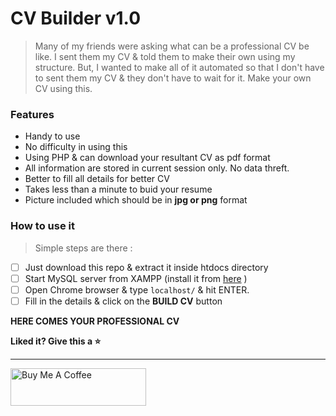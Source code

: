 # CV Builder v1.0

> Many of my friends were asking what can be a professional CV be like. I sent them my CV & told them to make their own using my structure.
But, I wanted to make all of it automated so that I don't have to sent them my CV & they don't have to wait for it.
Make your own CV using this.

### Features

- Handy to use
- No difficulty in using this 
- Using PHP & can download your resultant CV as pdf format
- All information are stored in current session only. No data threft.
- Better to fill all details for better CV
- Takes less than a minute to buid your resume
- Picture included which should be in **jpg or png** format

### How to use it

> Simple steps are there :

- [ ] Just download this repo & extract it inside htdocs directory  
- [ ] Start MySQL server from XAMPP (install it from [here](https://www.apachefriends.org/download.html) )  
- [ ] Open Chrome browser & type ```localhost/``` & hit ENTER.   
- [ ] Fill in the details & click on the **BUILD CV** button   

**HERE COMES YOUR PROFESSIONAL CV**

**Liked it? Give this a :star:**

---

<a href="https://www.buymeacoffee.com/nitinkumar" target="_blank"><img src="https://cdn.buymeacoffee.com/buttons/v2/default-yellow.png" alt="Buy Me A Coffee" style="height: 60px !important;width: 217px !important;" ></a>
